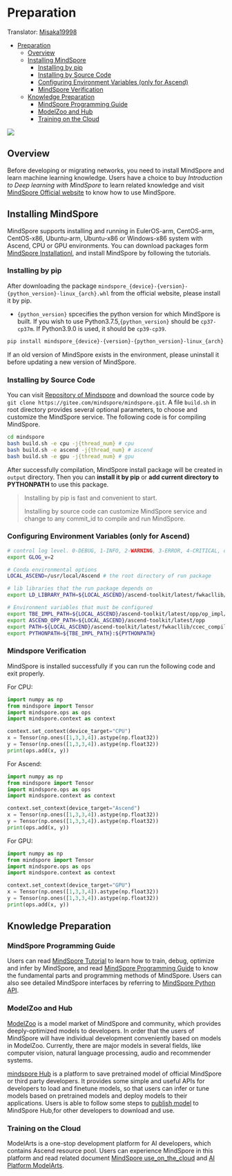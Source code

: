 # Preparation

Translator: [Misaka19998](https://gitee.com/Misaka19998/docs/tree/master)

<!-- TOC -->

- [Preparation](#preparation)
    - [Overview](#overview)
    - [Installing MindSpore](#installing-mindspore)
        - [Installing by pip](#installing-by-pip)
        - [Installing by Source Code](#installing-by-source-code)
        - [Configuring Environment Variables (only for Ascend)](#configuring-environment-variables-(only-for-ascend))
        - [MindSpore Verification](#mindspore-verification)
    - [Knowledge Preparation](#knowledge-preparation)
        - [MindSpore Programming Guide](#mindspore-programming-guide)
        - [ModelZoo and Hub](#modelzoo-and-hub)
        - [Training on the Cloud](#training-on-the-cloud)

<!-- /TOC -->

<a href="https://gitee.com/mindspore/docs/blob/master/docs/mindspore/migration_guide/source_en/preparation.md" target="_blank"><img src="https://gitee.com/mindspore/docs/raw/master/resource/_static/logo_source_en.png"></a>

## Overview

Before developing or migrating networks, you need to install MindSpore and learn machine learning knowledge. Users have a choice to buy *Introduction to Deep learning with MindSpore* to learn related knowledge and visit [MindSpore Official website](https://www.mindspore.cn/en) to know how to use MindSpore.

## Installing MindSpore

MindSpore supports installing and running in EulerOS-arm, CentOS-arm, CentOS-x86, Ubuntu-arm, Ubuntu-x86 or Windows-x86 system with Ascend, CPU or GPU environments. You can download packages form [MindSpore Installationl](https://www.mindspore.cn/install/en), and install MindSpore by following the tutorials.

### Installing by pip

After downloading the package `mindspore_{device}-{version}-{python_version}-linux_{arch}.whl` from the official website, please install it by pip.

- `{python_version}` spcecifies the python version for which MindSpore is built. If you wish to use Python3.7.5,`{python_version}` should be `cp37-cp37m`. If Python3.9.0 is used, it should be `cp39-cp39`.

```bash
pip install mindspore_{device}-{version}-{python_version}-linux_{arch}.whl
```

If an old version of MindSpore exists in the environment, please uninstall it before updating a new version of MindSpore.

### Installing by Source Code

You can visit [Repository of Mindspore](https://gitee.com/mindspore/mindspore) and download the source code by `git clone https://gitee.com/mindspore/mindspore.git`. A file  `build.sh` in root directory provides several optional parameters, to choose and customize the MindSpore service. The following code is for compiling MindSpore.

```bash
cd mindspore
bash build.sh -e cpu -j{thread_num} # cpu
bash build.sh -e ascend -j{thread_num} # ascend
bash build.sh -e gpu -j{thread_num} # gpu
```

After successfully compilation, MindSpore install package will be created in `output` directory. Then you can **install it by pip** or **add current directory to PYTHONPATH** to use this package.

> Installing by pip is fast and convenient to start.
>
> Installing by source code can customize MindSpore service and change to any commit_id to compile and run MindSpore.

### Configuring Environment Variables (only for Ascend)

```bash
# control log level. 0-DEBUG, 1-INFO, 2-WARNING, 3-ERROR, 4-CRITICAL, default level is WARNING.
export GLOG_v=2

# Conda environmental options
LOCAL_ASCEND=/usr/local/Ascend # the root directory of run package

# lib libraries that the run package depends on
export LD_LIBRARY_PATH=${LOCAL_ASCEND}/ascend-toolkit/latest/fwkacllib/lib64:${LOCAL_ASCEND}/driver/lib64:${LOCAL_ASCEND}/opp/op_impl/built-in/ai_core/tbe/op_tiling:${LD_LIBRARY_PATH}

# Environment variables that must be configured
export TBE_IMPL_PATH=${LOCAL_ASCEND}/ascend-toolkit/latest/opp/op_impl/built-in/ai_core/tbe            # TBE operator implementation tool path
export ASCEND_OPP_PATH=${LOCAL_ASCEND}/ascend-toolkit/latest/opp                                       # OPP path
export PATH=${LOCAL_ASCEND}/ascend-toolkit/latest/fwkacllib/ccec_compiler/bin/:${PATH}                 # TBE operator compilation tool path
export PYTHONPATH=${TBE_IMPL_PATH}:${PYTHONPATH}                                                # Python library that TBE implementation depends on
```

### Mindspore Verification

MindSpore is installed successfully if you can run the following code and exit properly.

For CPU:

```python
import numpy as np
from mindspore import Tensor
import mindspore.ops as ops
import mindspore.context as context

context.set_context(device_target="CPU")
x = Tensor(np.ones([1,3,3,4]).astype(np.float32))
y = Tensor(np.ones([1,3,3,4]).astype(np.float32))
print(ops.add(x, y))
```

For Ascend:

```python
import numpy as np
from mindspore import Tensor
import mindspore.ops as ops
import mindspore.context as context

context.set_context(device_target="Ascend")
x = Tensor(np.ones([1,3,3,4]).astype(np.float32))
y = Tensor(np.ones([1,3,3,4]).astype(np.float32))
print(ops.add(x, y))
```

For GPU:

```python
import numpy as np
from mindspore import Tensor
import mindspore.ops as ops
import mindspore.context as context

context.set_context(device_target="GPU")
x = Tensor(np.ones([1,3,3,4]).astype(np.float32))
y = Tensor(np.ones([1,3,3,4]).astype(np.float32))
print(ops.add(x, y))
```

## Knowledge Preparation

### MindSpore Programming Guide

Users can read [MindSpore Tutorial](https://www.mindspore.cn/docs/programming_guide/en/master/index.html) to learn how to train, debug, optimize and infer by MindSpore, and read [MindSpore Programming Guide](https://www.mindspore.cn/docs/programming_guide/en/master/index.html) to know the fundamental parts and programming methods of MindSpore. Users can also see detailed MindSpore interfaces by referring to [MindSpore Python API](https://www.mindspore.cn/docs/api/en/master/index.html).

### ModelZoo and Hub

[ModelZoo](https://gitee.com/mindspore/models/tree/master) is a model market of MindSpore and community, which provides deeply-optimized models to developers. In order that the users of MindSpore will have individual development conveniently based on models in ModelZoo. Currently, there are major models in several fields, like computer vision, natural language processing, audio and recommender systems.

[mindspore Hub](https://www.mindspore.cn/resources/hub/en) is a platform to save pretrained model of official MindSpore or third party developers. It provides some simple and useful APIs for developers to load and finetune models, so that users can infer or tune models based on pretrained models and deploy models to their applications. Users is able to follow some steps to [publish model](https://www.mindspore.cn/hub/docs/en/master/publish_model.html) to MindSpore Hub,for other developers to download and use.

### Training on the Cloud

ModelArts is a one-stop development platform for AI developers, which contains Ascend resource pool. Users can experience MindSpore in this platform and read related document [MindSpore use_on_the_cloud](https://www.mindspore.cn/docs/programming_guide/en/master/use_on_the_cloud.html) and [AI Platform ModelArts](https://support.huaweicloud.com/intl/en-us/wtsnew-modelarts/index.html).
